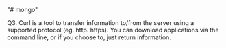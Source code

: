 "# mongo" 

Q3. Curl is a tool to transfer information to/from the server using a supported protocol (eg. http. https). You can download applications via the command line, or if you choose to, just return information.
